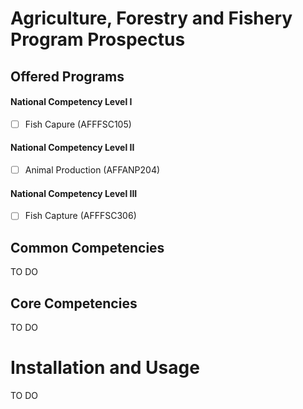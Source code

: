 Agriculture, Forestry and Fishery Program Prospectus
============

Offered Programs
-------------

#### National Competency Level I
 - [ ] Fish Capure (AFFFSC105)

#### National Competency Level II
 - [ ] Animal Production (AFFANP204)

#### National Competency Level III
 - [ ] Fish Capture (AFFFSC306)


Common Competencies
-------------
TO DO


Core Competencies
-------------
TO DO


Installation and Usage
=====================

TO DO

